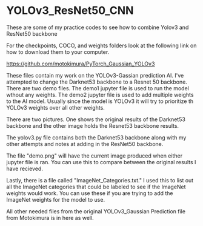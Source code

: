 # YOLOv3_ResNet50_CNN
These are some of my practice codes to see how to combine Yolov3 and ResNet50 backbone

For the checkpoints, COCO, and weights folders look at the following link on how to download them to
your computer.

https://github.com/motokimura/PyTorch_Gaussian_YOLOv3 

These files contain my work on the YOLOv3-Gassian prediction AI. 
I've attempted to change the Darknet53 backbone to a Resnet 50 backbone. 
There are two demo files. The demo1 jupyter file is used to run the model wthout any weights. 
The demo2 jupyter file is used to add multiple weights to the AI model. 
Usually since the model is YOLOv3 it will try to prioritize th YOLOv3 weights over all other weights. 

There are two pictures. 
One shows the original results of the Darknet53 backbone and the other image holds the Resnet53 backbone results.

The yolov3.py file contains both the Darknet53 backbone along with my other 
attempts and notes at adding in the ResNet50 backbone. 

The file "demo.png" will have the current image produced when either jupyter file is ran. 
You can use this to compare between the original results I have recieved. 

Lastly, there is a file called "ImageNet_Categories.txt." 
I used this to list out all the ImageNet categories that could be labeled to see if the ImageNet weights 
would work. You can use these if you are trying to add the ImageNet weights for the model to use. 

All other needed files from the original YOLOv3_Gaussian Prediction file from Motokimura is in here as well.
